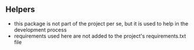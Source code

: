 ## Helpers

* this package is not part of the project per se, but it is used to help in the development process
* requirements used here are not added to the project's requirements.txt file
